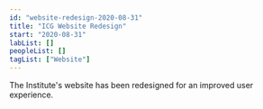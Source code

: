 ```yaml
---
id: "website-redesign-2020-08-31"
title: "ICG Website Redesign"
start: "2020-08-31"
labList: []
peopleList: []
tagList: ["Website"]
---
```


The Institute's website has been redesigned for an improved user experience.

<!-- end -->
